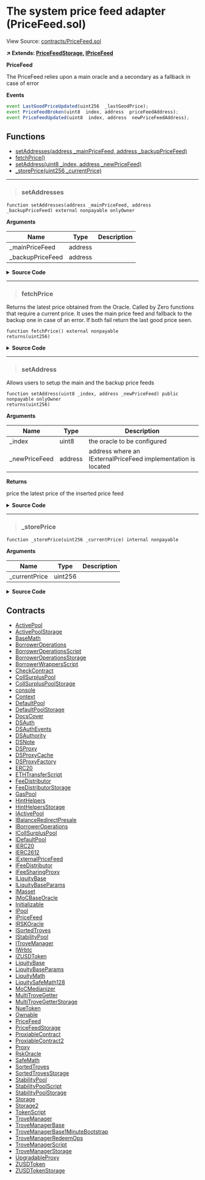 # The system price feed adapter (PriceFeed.sol)

View Source: [contracts/PriceFeed.sol](../contracts/PriceFeed.sol)

**↗ Extends: [PriceFeedStorage](PriceFeedStorage.md), [IPriceFeed](IPriceFeed.md)**

**PriceFeed**

The PriceFeed relies upon a main oracle and a secondary as a fallback in case of error

**Events**

```js
event LastGoodPriceUpdated(uint256  _lastGoodPrice);
event PriceFeedBroken(uint8  index, address  priceFeedAddress);
event PriceFeedUpdated(uint8  index, address  newPriceFeedAddress);
```

## Functions

- [setAddresses(address _mainPriceFeed, address _backupPriceFeed)](#setaddresses)
- [fetchPrice()](#fetchprice)
- [setAddress(uint8 _index, address _newPriceFeed)](#setaddress)
- [_storePrice(uint256 _currentPrice)](#_storeprice)

---    

> ### setAddresses

```solidity
function setAddresses(address _mainPriceFeed, address _backupPriceFeed) external nonpayable onlyOwner 
```

**Arguments**

| Name        | Type           | Description  |
| ------------- |------------- | -----|
| _mainPriceFeed | address |  | 
| _backupPriceFeed | address |  | 

<details>
	<summary><strong>Source Code</strong></summary>

```javascript
function setAddresses(address _mainPriceFeed, address _backupPriceFeed) external onlyOwner {
        uint256 latestPrice = setAddress(0, _mainPriceFeed);
        setAddress(1, _backupPriceFeed);

        _storePrice(latestPrice);
    }
```
</details>

---    

> ### fetchPrice

Returns the latest price obtained from the Oracle. Called by Zero functions that require a current price.
         It uses the main price feed and fallback to the backup one in case of an error. If both fail return the last
         good price seen.

```solidity
function fetchPrice() external nonpayable
returns(uint256)
```

<details>
	<summary><strong>Source Code</strong></summary>

```javascript
function fetchPrice() external override returns (uint256) {
        for (uint8 index = 0; index < 2; index++) {
            (uint256 price, bool success) = priceFeeds[index].latestAnswer();
            if (success) {
                _storePrice(price);
                return price;
            } else {
                emit PriceFeedBroken(index, address(priceFeeds[index]));
            }
        }
        return lastGoodPrice;
    }
```
</details>

---    

> ### setAddress

Allows users to setup the main and the backup price feeds

```solidity
function setAddress(uint8 _index, address _newPriceFeed) public nonpayable onlyOwner 
returns(uint256)
```

**Arguments**

| Name        | Type           | Description  |
| ------------- |------------- | -----|
| _index | uint8 | the oracle to be configured | 
| _newPriceFeed | address | address where an IExternalPriceFeed implementation is located | 

**Returns**

price the latest price of the inserted price feed

<details>
	<summary><strong>Source Code</strong></summary>

```javascript
function setAddress(uint8 _index, address _newPriceFeed) public onlyOwner returns (uint256) {
        require(_index < priceFeeds.length, "Out of bounds when setting the price feed");
        checkContract(_newPriceFeed);
        priceFeeds[_index] = IExternalPriceFeed(_newPriceFeed);
        (uint256 price, bool success) = priceFeeds[_index].latestAnswer();
        require(success, "PriceFeed: Price feed must be working");
        emit PriceFeedUpdated(_index, _newPriceFeed);
        return price;
    }
```
</details>

---    

> ### _storePrice

```solidity
function _storePrice(uint256 _currentPrice) internal nonpayable
```

**Arguments**

| Name        | Type           | Description  |
| ------------- |------------- | -----|
| _currentPrice | uint256 |  | 

<details>
	<summary><strong>Source Code</strong></summary>

```javascript
function _storePrice(uint256 _currentPrice) internal {
        lastGoodPrice = _currentPrice;
        emit LastGoodPriceUpdated(_currentPrice);
    }
```
</details>

## Contracts

* [ActivePool](ActivePool.md)
* [ActivePoolStorage](ActivePoolStorage.md)
* [BaseMath](BaseMath.md)
* [BorrowerOperations](BorrowerOperations.md)
* [BorrowerOperationsScript](BorrowerOperationsScript.md)
* [BorrowerOperationsStorage](BorrowerOperationsStorage.md)
* [BorrowerWrappersScript](BorrowerWrappersScript.md)
* [CheckContract](CheckContract.md)
* [CollSurplusPool](CollSurplusPool.md)
* [CollSurplusPoolStorage](CollSurplusPoolStorage.md)
* [console](console.md)
* [Context](Context.md)
* [DefaultPool](DefaultPool.md)
* [DefaultPoolStorage](DefaultPoolStorage.md)
* [DocsCover](DocsCover.md)
* [DSAuth](DSAuth.md)
* [DSAuthEvents](DSAuthEvents.md)
* [DSAuthority](DSAuthority.md)
* [DSNote](DSNote.md)
* [DSProxy](DSProxy.md)
* [DSProxyCache](DSProxyCache.md)
* [DSProxyFactory](DSProxyFactory.md)
* [ERC20](ERC20.md)
* [ETHTransferScript](ETHTransferScript.md)
* [FeeDistributor](FeeDistributor.md)
* [FeeDistributorStorage](FeeDistributorStorage.md)
* [GasPool](GasPool.md)
* [HintHelpers](HintHelpers.md)
* [HintHelpersStorage](HintHelpersStorage.md)
* [IActivePool](IActivePool.md)
* [IBalanceRedirectPresale](IBalanceRedirectPresale.md)
* [IBorrowerOperations](IBorrowerOperations.md)
* [ICollSurplusPool](ICollSurplusPool.md)
* [IDefaultPool](IDefaultPool.md)
* [IERC20](IERC20.md)
* [IERC2612](IERC2612.md)
* [IExternalPriceFeed](IExternalPriceFeed.md)
* [IFeeDistributor](IFeeDistributor.md)
* [IFeeSharingProxy](IFeeSharingProxy.md)
* [ILiquityBase](ILiquityBase.md)
* [ILiquityBaseParams](ILiquityBaseParams.md)
* [IMasset](IMasset.md)
* [IMoCBaseOracle](IMoCBaseOracle.md)
* [Initializable](Initializable.md)
* [IPool](IPool.md)
* [IPriceFeed](IPriceFeed.md)
* [IRSKOracle](IRSKOracle.md)
* [ISortedTroves](ISortedTroves.md)
* [IStabilityPool](IStabilityPool.md)
* [ITroveManager](ITroveManager.md)
* [IWrbtc](IWrbtc.md)
* [IZUSDToken](IZUSDToken.md)
* [LiquityBase](LiquityBase.md)
* [LiquityBaseParams](LiquityBaseParams.md)
* [LiquityMath](LiquityMath.md)
* [LiquitySafeMath128](LiquitySafeMath128.md)
* [MoCMedianizer](MoCMedianizer.md)
* [MultiTroveGetter](MultiTroveGetter.md)
* [MultiTroveGetterStorage](MultiTroveGetterStorage.md)
* [NueToken](NueToken.md)
* [Ownable](Ownable.md)
* [PriceFeed](PriceFeed.md)
* [PriceFeedStorage](PriceFeedStorage.md)
* [ProxiableContract](ProxiableContract.md)
* [ProxiableContract2](ProxiableContract2.md)
* [Proxy](Proxy.md)
* [RskOracle](RskOracle.md)
* [SafeMath](SafeMath.md)
* [SortedTroves](SortedTroves.md)
* [SortedTrovesStorage](SortedTrovesStorage.md)
* [StabilityPool](StabilityPool.md)
* [StabilityPoolScript](StabilityPoolScript.md)
* [StabilityPoolStorage](StabilityPoolStorage.md)
* [Storage](Storage.md)
* [Storage2](Storage2.md)
* [TokenScript](TokenScript.md)
* [TroveManager](TroveManager.md)
* [TroveManagerBase](TroveManagerBase.md)
* [TroveManagerBase1MinuteBootstrap](TroveManagerBase1MinuteBootstrap.md)
* [TroveManagerRedeemOps](TroveManagerRedeemOps.md)
* [TroveManagerScript](TroveManagerScript.md)
* [TroveManagerStorage](TroveManagerStorage.md)
* [UpgradableProxy](UpgradableProxy.md)
* [ZUSDToken](ZUSDToken.md)
* [ZUSDTokenStorage](ZUSDTokenStorage.md)
